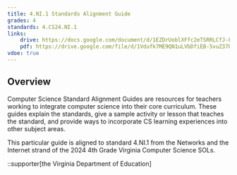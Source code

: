 ```yaml
---
title: 4.NI.1 Standards Alignment Guide
grades: 4
standards: 4.CS24.NI.1
links:
    drive: https://docs.google.com/document/d/1EZDrUoblXFfc2eTSRRLCfJ-FrVB3Kk4wYveKl4VI5G8/edit?usp=drive_link
    pdf: https://drive.google.com/file/d/1Vdufk7ME9QN1uLVbDfiEB-5vuZ37bXdD/view?usp=drive_link
vdoe: true
---
```


## Overview

Computer Science Standard Alignment Guides are resources for teachers working to integrate computer science into their core curriculum. These guides explain the standards, give a sample activity or lesson that teaches the standard, and provide ways to incorporate CS learning experiences into other subject areas. 

This particular guide is aligned to standard 4.NI.1 from the Networks and the Internet strand of the 2024 4th Grade Virginia Computer Science SOLs.

::supporter[the Virginia Department of Education]